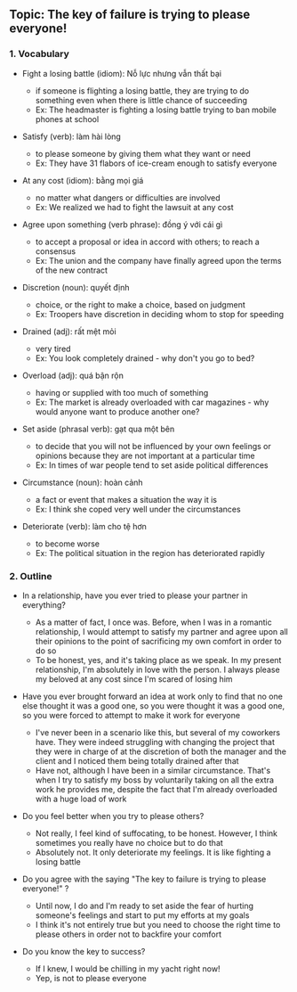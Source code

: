 ## Topic: The key of failure is trying to please everyone!

### 1. Vocabulary
- Fight a losing battle (idiom): Nỗ lực nhưng vẫn thất bại
  + if someone is flighting a losing battle, they are trying to do something even when there is little chance of succeeding
  + Ex: The headmaster is fighting a losing battle trying to ban mobile phones at school

- Satisfy (verb): làm hài lòng
  + to please someone by giving them what they want or need
  + Ex: They have 31 flabors of ice-cream enough to satisfy everyone

- At any cost (idiom): bằng mọi giá
  + no matter what dangers or difficulties are involved
  + Ex: We realized we had to fight the lawsuit at any cost

- Agree upon something (verb phrase): đồng ý với cái gì
  + to accept a proposal or idea in accord with others; to reach a consensus
  + Ex: The union and the company have finally agreed upon the terms of the new contract

- Discretion (noun): quyết định
  + choice, or the right to make a choice, based on judgment
  + Ex: Troopers have discretion in deciding whom to stop for speeding

- Drained (adj): rất mệt mỏi
  + very tired
  + Ex: You look completely drained - why don't you go to bed?

- Overload (adj): quá bận rộn
  + having or supplied with too much of something
  + Ex: The market is already overloaded with car magazines - why would anyone want to produce another one?

- Set aside (phrasal verb): gạt qua một bên
  + to decide that you will not be influenced by your own feelings or opinions because they are not important at a particular time
  + Ex: In times of war people tend to set aside political differences

- Circumstance (noun): hoàn cảnh
  + a fact or event that makes a situation the way it is
  + Ex: I think she coped very well under the circumstances

- Deteriorate (verb): làm cho tệ hơn
  + to become worse
  + Ex: The political situation in the region has deteriorated rapidly

### 2. Outline
- In a relationship, have you ever tried to please your partner in everything?
  + As a matter of fact, I once was. Before, when I was in a romantic relationship, I would attempt to satisfy my partner and agree upon all their opinions to the point of sacrificing my own comfort in order to do so
  + To be honest, yes, and it's taking place as we speak. In my present relationship, I'm absolutely in love with the person. I always please my beloved at any cost since I'm scared of losing him

- Have you ever brought forward an idea at work only to find that no one else thought it was a good one, so you were thought it was a good one, so you were forced to attempt to make it work for everyone
  + I've never been in a scenario like this, but several of my coworkers have. They were indeed struggling with changing the project that they were in charge of at the discretion of both the manager and the client and I noticed them being totally drained after that
  + Have not, although I have been in a similar circumstance. That's when I try to satisfy my boss by voluntarily taking on all the extra work he provides me, despite the fact that I'm already overloaded with a huge load of work

- Do you feel better when you try to please others?
  + Not really, I feel kind of suffocating, to be honest. However, I think sometimes you really have no choice but to do that
  + Absolutely not. It only deteriorate my feelings. It is like fighting a losing battle

- Do you agree with the saying "The key to failure is trying to please everyone!" ?
  + Until now, I do and I'm ready to set aside the fear of hurting someone's feelings and start to put my efforts at my goals
  + I think it's not entirely true but you need to choose the right time to please others in order not to backfire your comfort

- Do you know the key to success?
  + If I knew, I would be chilling in my yacht right now!
  + Yep, is not to please everyone